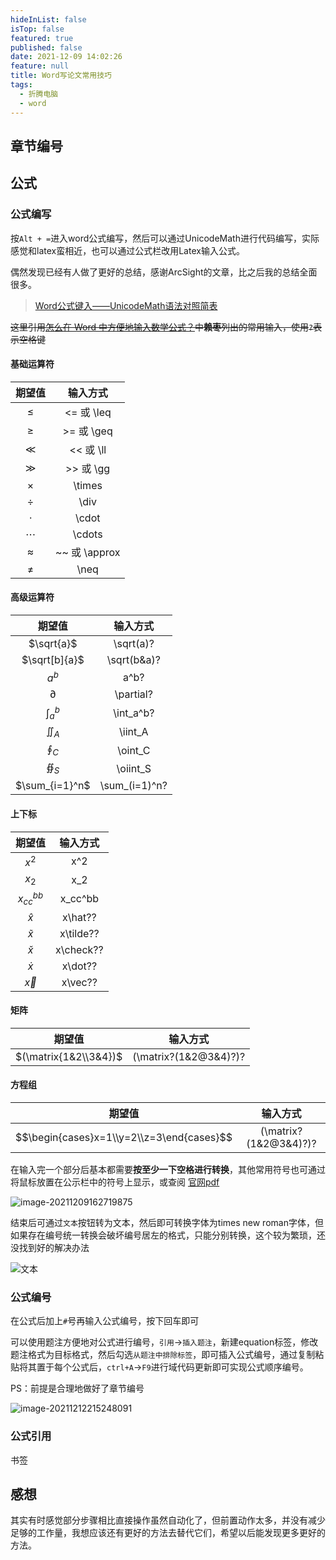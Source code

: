 ```yaml
---
hideInList: false
isTop: false
featured: true
published: false
date: 2021-12-09 14:02:26
feature: null
title: Word写论文常用技巧
tags:
  - 折腾电脑
  - word
---
```

## 章节编号



## 公式

### 公式编写

按`Alt + =`进入word公式编写，然后可以通过UnicodeMath进行代码编写，实际感觉和latex蛮相近，也可以通过公式栏改用Latex输入公式。

偶然发现已经有人做了更好的总结，感谢ArcSight的文章，比之后我的总结全面很多。

> [Word公式键入——UnicodeMath语法对照简表](https://blog.csdn.net/weixin_44224652/article/details/110673138)

~~这里引用[怎么在 Word 中方便地输入数学公式？](https://www.zhihu.com/question/24613226)中**赖枣**列出的常用输入，使用`?`表示空格键~~

#### 基础运算符

|  期望值   |   输入方式    |
| :-------: | :-----------: |
|  $\leq$   |  <= 或 \leq   |
|  $\geq$   |  >= 或 \geq   |
|   $\ll$   |   << 或 \ll   |
|   $\gg$   |   >> 或 \gg   |
| $\times$  |    \times     |
|  $\div$   |     \div      |
|  $\cdot$  |     \cdot     |
| $\cdots$  |    \cdots     |
| $\approx$ | ~~ 或 \approx |
|  $\neq$   |     \neq      |



#### 高级运算符

|     期望值     |   输入方式    |
| :------------: | :-----------: |
|   $\sqrt{a}$   |   \sqrt(a)?   |
| $\sqrt[b]{a}$  |  \sqrt(b&a)?  |
|     $a^b$      |     a^b?      |
|   $\partial$   |   \partial?   |
| $\int_{a}^{b}$ |   \int_a^b?   |
|   $\iint_A$    |    \iint_A    |
|   $\oint_C$    |    \oint_C    |
|   $\oiint_S$   |   \oiint_S    |
| $\sum_{i=1}^n$ | \sum_(i=1)^n? |

#### 上下标

|    期望值     | 输入方式  |
| :-----------: | :-------: |
|     $x^2$     |    x^2    |
|     $x_2$     |    x_2    |
| $x_{cc}^{bb}$ |  x_cc^bb  |
|   $\hat{x}$   |  x\hat??  |
|  $\tilde{x}$  | x\tilde?? |
|  $\check{x}$  | x\check?? |
|   $\dot{x}$   |  x\dot??  |
|   $\vec{x}$   |  x\vec??  |

#### 矩阵

|    期望值     | 输入方式  |
| :-----------: | :-------: |
| $(\matrix{1&2\\3&4})$ | (\matrix?(1&2@3&4)?)? |

#### 方程组

|                  期望值                   |       输入方式        |
| :---------------------------------------: | :-------------------: |
| $$\begin{cases}x=1\\y=2\\z=3\end{cases}$$ | (\matrix?(1&2@3&4)?)? |

在输入完一个部分后基本都需要**按至少一下空格进行转换**，其他常用符号也可通过将鼠标放置在公示栏中的符号上显示，或查阅 [官网pdf](http://www.unicode.org/notes/tn28/UTN28-PlainTextMath-v3.pdf)

![image-20211209162719875](https://cdn.jsdelivr.net/gh/jiang849725768/PrivateImgHost/img/202112091627754.png)

结束后可通过`文本`按钮转为文本，然后即可转换字体为times new roman字体，但如果存在编号统一转换会破坏编号居左的格式，只能分别转换，这个较为繁琐，还没找到好的解决办法

![文本](https://cdn.jsdelivr.net/gh/jiang849725768/PrivateImgHost/img/202112091616494.png)

### 公式编号

在公式后加上`#`号再输入公式编号，按下回车即可

可以使用题注方便地对公式进行编号，`引用`->`插入题注`，新建equation标签，修改题注格式为目标格式，然后勾选`从题注中排除标签`，即可插入公式编号，通过复制粘贴将其置于每个公式后，`ctrl+A`->`F9`进行域代码更新即可实现公式顺序编号。

PS：前提是合理地做好了章节编号

![image-20211212215248091](https://cdn.jsdelivr.net/gh/jiang849725768/PrivateImgHost/img/202112122153006.png)

### 公式引用



书签

## 感想

其实有时感觉部分步骤相比直接操作虽然自动化了，但前置动作太多，并没有减少足够的工作量，我想应该还有更好的方法去替代它们，希望以后能发现更多更好的方法。